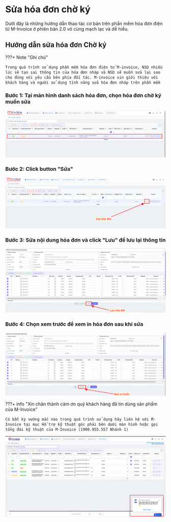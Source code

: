 # **Sửa hóa đơn chờ ký**

Dưới đây là những hướng dẫn thao tác cơ bản trên phần mềm hóa đơn điện tử M-Invoice ở phiên bản 2.0 vô cùng mạch lạc và dễ hiểu.

## **Hướng dẫn sửa hóa đơn Chờ ký**

???+ Note "Ghi chú"

    Trong quá trình sử dụng phần mềm hóa đơn điện tử M-invoice, NSD nhiều lúc sẽ tạo sai thông tin của hóa đơn nháp và NSD sẽ muốn sửa lại sao cho đúng với yêu cầu bên phía đối tác. M-invoice xin giới thiệu với khách hàng và người sử dụng tính năng sửa hóa đơn nháp trên phần mềm

### Bước 1: Tại màn hình danh sách hóa đơn, chọn hóa đơn chờ ký muốn sửa

[![Hình 1]][Hình 1]

[Hình 1]: ../assets/images/invoice2/2.0_sua-hoa-don_1.png

### Bước 2: Click button "Sửa"

[![Hình 2]][Hình 2]

[Hình 2]: ../assets/images/invoice2/2.0_sua-hoa-don_2.png

### Bước 3: Sửa nội dung hóa đơn và click "Lưu" để lưu lại thông tin

[![Hình 3]][Hình 3]

[Hình 3]: ../assets/images/invoice2/2.0_sua-hoa-don_3.png

### Bước 4: Chọn xem trước để xem in hóa đơn sau khi sửa

[![Hình 4]][Hình 4]

[Hình 4]: ../assets/images/invoice2/2.0_sua-hoa-don_4.png

???+ info "Xin chân thành cảm ơn quý khách hàng đã tin dùng sản phẩm của M-Invoice"

    Có bất kỳ vướng mắc nào trong quá trình sử dụng hãy liên hệ với M-Invoice tại mục Hỗ trợ kỹ thuật góc phải bên dưới màn hình hoặc gọi tổng đài kỹ thuật của M-Invoice (1900.955.557 Nhánh 1)

[![Hình 5]][Hình 5]

[Hình 5]: ../assets/images/invoice2/hotro.png
